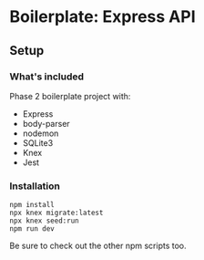 # Boilerplate: Express API

## Setup

### What's included

Phase 2 boilerplate project with:

 - Express
 - body-parser
 - nodemon
 - SQLite3
 - Knex
 - Jest


### Installation

```
npm install
npx knex migrate:latest
npx knex seed:run
npm run dev
```

Be sure to check out the other npm scripts too.

